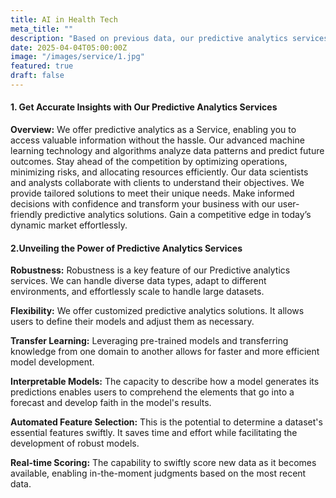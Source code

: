 ```yaml
---
title: AI in Health Tech
meta_title: ""
description: "Based on previous data, our predictive analytics services are helping in predicting future patterns and results. It is applied across several sectors to help decision-makers and strategists make the best choices."
date: 2025-04-04T05:00:00Z
image: "/images/service/1.jpg"
featured: true
draft: false
---
```


#### 1. Get Accurate Insights with Our Predictive Analytics Services

**Overview:** We offer predictive analytics as a Service, enabling you to access valuable information without the hassle. Our advanced machine learning technology and algorithms analyze data patterns and predict future outcomes. Stay ahead of the competition by optimizing operations, minimizing risks, and allocating resources efficiently. Our data scientists and analysts collaborate with clients to understand their objectives. We provide tailored solutions to meet their unique needs. Make informed decisions with confidence and transform your business with our user-friendly predictive analytics solutions. Gain a competitive edge in today’s dynamic market effortlessly.

#### 2.Unveiling the Power of Predictive Analytics Services

**Robustness:** Robustness is a key feature of our Predictive analytics services. We can handle diverse data types, adapt to different environments, and effortlessly scale to handle large datasets.

**Flexibility:** We offer customized predictive analytics solutions. It allows users to define their models and adjust them as necessary.

**Transfer Learning:** Leveraging pre-trained models and transferring knowledge from one domain to another allows for faster and more efficient model development.

**Interpretable Models:** The capacity to describe how a model generates its predictions enables users to comprehend the elements that go into a forecast and develop faith in the model's results.

**Automated Feature Selection:** This is the potential to determine a dataset's essential features swiftly. It saves time and effort while facilitating the development of robust models.

**Real-time Scoring:** The capability to swiftly score new data as it becomes available, enabling in-the-moment judgments based on the most recent data.
